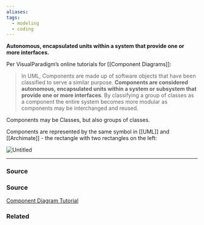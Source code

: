 ```yaml
---
aliases: 
tags:
  - modeling
  - coding
---
```

**Autonomous, encapsulated units within a system that provide one or more interfaces.**

Per VisualParadigm’s online tutorials for [[Component Diagrams]]:

> In UML, Components are made up of software objects that have been classified to serve a similar purpose. **Components are considered autonomous, encapsulated units within a system or subsystem that provide one or more interfaces**. By classifying a group of classes as a component the entire system becomes more modular as components may be interchanged and reused.
> 

Components may be Classes, but also groups of classes. 

Components are represented by the same symbol in [[UML]] and [[Archimate]] - the rectangle with two rectangles on the left:

![Untitled](Untitled%2047.png)

---

### Source

### Source

[Component Diagram Tutorial](https://online.visual-paradigm.com/diagrams/tutorials/component-diagram-tutorial/)

### Related